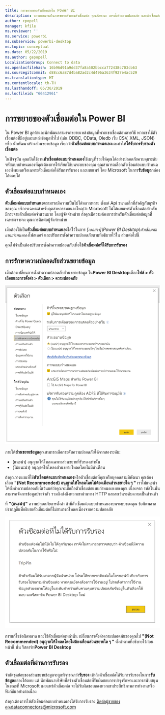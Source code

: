 ```yaml
---
title: การขยายของตัวเชื่อมต่อใน Power BI
description: ความสามารถในการขยายตัวของตัวเชื่อมต่อ คุณลักษณะ การตั้งค่าความปลอดภัย และตัวเชื่อมต่อที่ผ่านการรับรอง
author: cpopell
manager: kfile
ms.reviewer: ''
ms.service: powerbi
ms.subservice: powerbi-desktop
ms.topic: conceptual
ms.date: 05/22/2019
ms.author: gepopell
LocalizationGroup: Connect to data
ms.openlocfilehash: 16b96d91a9dd37fa8a502bbcca772438c703cb63
ms.sourcegitcommit: d88cc6a87d4ba82ad2c4d496a3634f927e4ac529
ms.translationtype: MT
ms.contentlocale: th-TH
ms.lasthandoff: 05/30/2019
ms.locfileid: "66412961"
---
```

# <a name="connector-extensibility-in-power-bi"></a>การขยายของตัวเชื่อมต่อใน Power BI

ใน Power BI ลูกค้าและนักพัฒนาสามารถขยายแหล่งข้อมูลที่พวกเขาเชื่อมต่อหลายวิธี พวกเขาใช้ตัวเชื่อมต่อที่มีอยู่และแหล่งข้อมูลทั่วไป (เช่น ODBC, OData, Oledb เว็บ CSV, XML, JSON) หรือ นักพัฒนาสร้างส่วนขยายข้อมูล เรียกว่า**ตัวเชื่อมต่อแบบกำหนดเอง**และทำให้**ได้รับการรับรองตัวเชื่อมต่อ**

ในปัจจุบัน คุณเปิดใช้งาน**ตัวเชื่อมต่อแบบกำหนดเอง**ใช้เมนูที่ช่วยให้คุณได้อย่างปลอดภัยควบคุมระดับรหัสแบบกำหนดเองที่คุณต้องการให้เรียกใช้บนระบบของคุณ คุณสามารถเลือกตัวเชื่อมต่อแบบกำหนดเองทั้งหมดหรือเฉพาะตัวเชื่อมต่อได้รับการรับรอง และเผยแพร่ โดย Microsoft ในการ**รับข้อมูล**กล่องโต้ตอบได้

## <a name="custom-connectors"></a>ตัวเชื่อมต่อแบบกำหนดเอง

**ตัวเชื่อมต่อแบบกำหนดเอง**สามารถมีความเป็นไปได้หลากหลาย ตั้งแต่ Api ขนาดเล็กที่สำคัญกับธุรกิจของคุณ บริการเฉพาะสำหรับอุตสาหกรรมขนาดใหญ่ว่า Microsoft ไม่ได้เผยแพร่ตัวเชื่อมต่อสำหรับ มีกระจายตัวเชื่อมต่อจำนวนมาก โดยผู้จัดจำหน่าย ถ้าคุณมีความต้องการสำหรับตัวเชื่อมต่อข้อมูลที่เฉพาะเจาะจง คุณควรติดต่อผู้จัดจำหน่าย

เมื่อต้องใช้เป็น**ตัวเชื่อมต่อแบบกำหนดเอง**ใส่ไว้ในการ *\[เอกสาร]\\Power BI Desktop\\ตัวเชื่อมต่อแบบกำหนดเอง*โฟลเดอร์ และปรับการตั้งค่าความปลอดภัยตามที่อธิบายไว้ใน ส่วนต่อไปนี้

คุณไม่จำเป็นต้องปรับการตั้งค่าความปลอดภัยเพื่อใช้**ตัวเชื่อมต่อที่ได้รับการรับรอง**

## <a name="data-extension-security"></a>การรักษาความปลอดภัยส่วนขยายข้อมูล

เมื่อต้องเปลี่ยนการตั้งค่าความปลอดภัยส่วนขยายข้อมูล ใน**Power BI Desktop**เลือก**ไฟล์ > ตัวเลือกและการตั้งค่า > ตัวเลือก > ความปลอดภัย**

![ควบคุมว่า คุณต้องการโหลดตัวเชื่อมต่อแบบกำหนดเอง ด้วยตัวเลือกความปลอดภัยส่วนขยายข้อมูล](media/desktop-connector-extensibility/data-extension-security-1.png)

ภายใต้**ส่วนขยายข้อมูล**คุณสามารถเลือกระดับความปลอดภัยได้จากสองระดับ:

* (แนะนำ) อนุญาตให้โหลดเฉพาะส่วนขยายที่รับรองเท่านั้น
* (ไม่แนะนำ) อนุญาตให้โหลดส่วนขยายโหลดโดยไม่มีคำเตือน

ถ้าคุณวางแผนที่ใช้**ตัวเชื่อมต่อแบบกำหนดเอง**หรือตัวเชื่อมต่อที่คุณหรือบุคคลสามมีพัฒนา คุณต้องเลือก **"(Not Recommended) อนุญาตให้โหลดโดยไม่ต้องเตือนส่วนขยายใด ๆ "** เราไม่แนะนำให้ตั้งค่าความปลอดภัยนี้เว้นแต่ว่าคุณจะเชื่อถือตัวเชื่อมต่อแบบกำหนดเองของคุณ เนื่องจาก รหัสในนั่นสามารถจัดการข้อมูลประจำตัว รวมถึงส่งถึงพวกเขาผ่านทาง HTTP และละเว้นระดับความเป็นส่วนตัว

ที่ **"(แนะนำ)"** ความปลอดภัยการตั้งค่า ถ้ามีตัวเชื่อมต่อแบบกำหนดเองบนระบบของคุณ ข้อผิดพลาดปรากฏขึ้นที่อธิบายตัวเชื่อมต่อที่ไม่สามารถโหลดเนื่องจากความปลอดภัย

![กล่องโต้ตอบอธิบายเกี่ยวกับตัวเชื่อมต่อแบบกำหนดเองที่ไม่สามารถโหลดเนื่องจากการตั้งค่าความปลอดภัย TripPin กรณีนี้](media/desktop-connector-extensibility/data-extension-security-2.png)

การแก้ไขข้อผิดพลาด และใช้ตัวเชื่อมต่อเหล่านั้น เปลี่ยนการตั้งค่าความปลอดภัยของคุณไป **"(Not Recommended) อนุญาตให้โหลดโดยไม่ต้องเตือนส่วนขยายใด ๆ "** ตั้งค่าตามที่อธิบายไว้ก่อนหน้านี้ นั้น รีสตาร์ท**Power BI Desktop**

## <a name="certified-connectors"></a>ตัวเชื่อมต่อที่ผ่านการรับรอง

จำกัดชุดย่อยของส่วนขยายข้อมูลจะถูกพิจารณาว่า**รับรอง** เข้าถึงตัวเชื่อมต่อได้รับการรับรองในการ**รับข้อมูล**กล่องโต้ตอบ แต่ นักพัฒนาบริษัทที่สร้างตัวเชื่อมต่อที่รับผิดชอบการบำรุงรักษาและการสนับสนุน ในขณะที่ Microsoft เผยแพร่ตัวเชื่อมต่อ จะไม่รับผิดชอบของพวกเขาประสิทธิภาพการทำงานหรือฟังก์ชันอย่างต่อเนื่อง

ถ้าคุณต้องการให้ตัวเชื่อมต่อแบบกำหนดเองได้รับการรับรอง ติดต่อผู้ขายของคุณdataconnectors@microsoft.com

